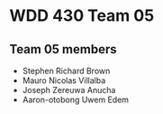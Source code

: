 # WDD 430 Team 05

## Team 05 members
- Stephen Richard Brown
- Mauro Nicolas Villalba
- Joseph Zereuwa Anucha
- Aaron-otobong Uwem Edem